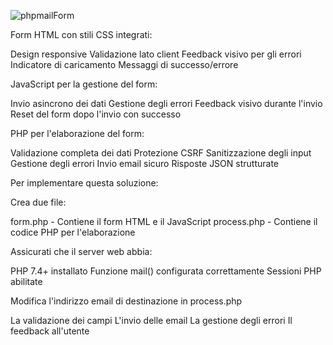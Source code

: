 ![phpmailForm](https://github.com/user-attachments/assets/d3a36a76-f291-4eed-8500-bf1b67094c9b)


Form HTML con stili CSS integrati:

  Design responsive
  Validazione lato client
  Feedback visivo per gli errori
  Indicatore di caricamento
  Messaggi di successo/errore


JavaScript per la gestione del form:

  Invio asincrono dei dati
  Gestione degli errori
  Feedback visivo durante l'invio
  Reset del form dopo l'invio con successo


PHP per l'elaborazione del form:

  Validazione completa dei dati
  Protezione CSRF
  Sanitizzazione degli input
  Gestione degli errori
  Invio email sicuro
  Risposte JSON strutturate



Per implementare questa soluzione:

Crea due file:

  form.php - Contiene il form HTML e il JavaScript
  process.php - Contiene il codice PHP per l'elaborazione


Assicurati che il server web abbia:

  PHP 7.4+ installato
  Funzione mail() configurata correttamente
  Sessioni PHP abilitate


Modifica l'indirizzo email di destinazione in process.php


La validazione dei campi
L'invio delle email
La gestione degli errori
Il feedback all'utente
